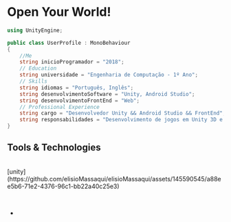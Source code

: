# Open Your World!

```csharp
using UnityEngine;

public class UserProfile : MonoBehaviour
{
    //Me
    string inicioProgramador = "2018";
    // Education
    string universidade = "Engenharia de Computação - 1º Ano";
    // Skills
    string idiomas = "Português, Inglês";
    string desenvolvimentoSoftware = "Unity, Android Studio";
    string desenvolvimentoFrontEnd = "Web";
    // Professional Experience
    string cargo = "Desenvolvedor Unity && Android Studio && FrontEnd";
    string responsabilidades = "Desenvolvimento de jogos em Unity 3D e 2D, Criação de aplicativos com Android Studio";
}
```




 
 <h2>Tools & Technologies </h2>
<p>
   <br>
 [unity](https://github.com/elisioMassaqui/elisioMassaqui/assets/145590545/a88ee5b6-71e2-4376-96c1-bb22a40c25e3)
</p><br>

- 
<!---
elisioMassaqui/elisioMassaqui is a ✨ special ✨ repository because its `README.md` (this file) appears on your GitHub profile.
You can click the Preview link to take a look at your changes.
--->
